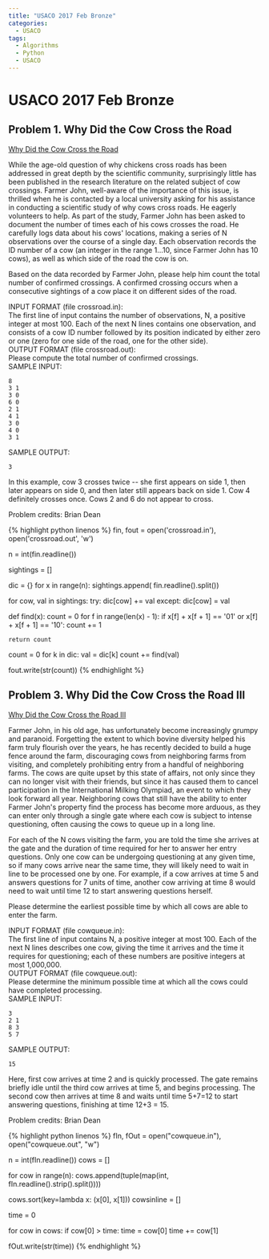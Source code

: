 ```yaml
---
title: "USACO 2017 Feb Bronze"
categories:
  - USACO
tags:
  - Algorithms
  - Python
  - USACO
---
```


# USACO 2017 Feb Bronze                    

## Problem 1. Why Did the Cow Cross the Road  

[Why Did the Cow Cross the Road](http://usaco.org/index.php?page=viewproblem2&cpid=711)    

While the age-old question of why chickens cross roads has been addressed in great depth by the scientific community, surprisingly little has been published in the research literature on the related subject of cow crossings. Farmer John, well-aware of the importance of this issue, is thrilled when he is contacted by a local university asking for his assistance in conducting a scientific study of why cows cross roads. He eagerly volunteers to help.
As part of the study, Farmer John has been asked to document the number of times each of his cows crosses the road. He carefully logs data about his cows' locations, making a series of N observations over the course of a single day. Each observation records the ID number of a cow (an integer in the range 1…10, since Farmer John has 10 cows), as well as which side of the road the cow is on.  

Based on the data recorded by Farmer John, please help him count the total number of confirmed crossings. A confirmed crossing occurs when a consecutive sightings of a cow place it on different sides of the road.  

INPUT FORMAT (file crossroad.in):  
The first line of input contains the number of observations, N, a positive integer at most 100. Each of the next N lines contains one observation, and consists of a cow ID number followed by its position indicated by either zero or one (zero for one side of the road, one for the other side).  
OUTPUT FORMAT (file crossroad.out):  
Please compute the total number of confirmed crossings.  
SAMPLE INPUT:  
```
8
3 1
3 0
6 0
2 1
4 1
3 0
4 0
3 1
```
SAMPLE OUTPUT:
```
3
```
In this example, cow 3 crosses twice -- she first appears on side 1, then later appears on side 0, and then later still appears back on side 1. Cow 4 definitely crosses once. Cows 2 and 6 do not appear to cross.

Problem credits: Brian Dean

{% highlight python linenos %}
fin, fout = open('crossroad.in'), open('crossroad.out', 'w')

n = int(fin.readline())

sightings = []

dic = {}
for x in range(n):
    sightings.append( fin.readline().split())


for cow, val in sightings:
    try:
        dic[cow] += val
    except:
        dic[cow] = val


def find(x):
    count = 0
    for f in range(len(x) - 1):
        if x[f] + x[f + 1] == '01' or x[f] + x[f + 1] == '10':
            count += 1

    return count


count = 0
for k in dic:
    val = dic[k]
    count += find(val)


fout.write(str(count))
{% endhighlight %}

## Problem 3. Why Did the Cow Cross the Road III  

[Why Did the Cow Cross the Road III](usaco.org/index.php?page=viewproblem2&cpid=713)  

Farmer John, in his old age, has unfortunately become increasingly grumpy and paranoid. Forgetting the extent to which bovine diversity helped his farm truly flourish over the years, he has recently decided to build a huge fence around the farm, discouraging cows from neighboring farms from visiting, and completely prohibiting entry from a handful of neighboring farms. The cows are quite upset by this state of affairs, not only since they can no longer visit with their friends, but since it has caused them to cancel participation in the International Milking Olympiad, an event to which they look forward all year.
Neighboring cows that still have the ability to enter Farmer John's property find the process has become more arduous, as they can enter only through a single gate where each cow is subject to intense questioning, often causing the cows to queue up in a long line.  

For each of the N cows visiting the farm, you are told the time she arrives at the gate and the duration of time required for her to answer her entry questions. Only one cow can be undergoing questioning at any given time, so if many cows arrive near the same time, they will likely need to wait in line to be processed one by one. For example, if a cow arrives at time 5 and answers questions for 7 units of time, another cow arriving at time 8 would need to wait until time 12 to start answering questions herself.  

Please determine the earliest possible time by which all cows are able to enter the farm.  

INPUT FORMAT (file cowqueue.in):  
The first line of input contains N, a positive integer at most 100. Each of the next N lines describes one cow, giving the time it arrives and the time it requires for questioning; each of these numbers are positive integers at most 1,000,000.  
OUTPUT FORMAT (file cowqueue.out):  
Please determine the minimum possible time at which all the cows could have completed processing.  
SAMPLE INPUT:
```
3
2 1
8 3
5 7
```
SAMPLE OUTPUT:
```
15
```
Here, first cow arrives at time 2 and is quickly processed. The gate remains briefly idle until the third cow arrives at time 5, and begins processing. The second cow then arrives at time 8 and waits until time 5+7=12 to start answering questions, finishing at time 12+3 = 15.

Problem credits: Brian Dean

{% highlight python linenos %}
fIn, fOut = open("cowqueue.in"), open("cowqueue.out", "w")

n = int(fIn.readline())
cows = []

for cow in range(n):
    cows.append(tuple(map(int, fIn.readline().strip().split())))

cows.sort(key=lambda x: (x[0], x[1]))
cowsinline = []

time = 0

for cow in cows:
    if cow[0] > time:
        time = cow[0]
    time += cow[1]

fOut.write(str(time))
{% endhighlight %}
